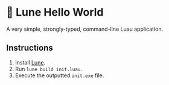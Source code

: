 # 🫡 Lune Hello World

A very simple, strongly-typed, command-line Luau application.

## Instructions

1. Install [Lune](https://lune-org.github.io/docs/getting-started/1-installation).
2. Run `lune build init.luau`.
3. Execute the outputted `init.exe` file.